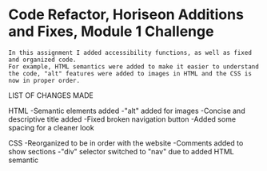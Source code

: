 # Code Refactor, Horiseon Additions and Fixes, Module 1 Challenge

    In this assignment I added accessibility functions, as well as fixed and organized code.
    For example, HTML semantics were added to make it easier to understand the code, "alt" features were added to images in HTML and the CSS is now in proper order.


LIST OF CHANGES MADE

HTML
-Semantic elements added
-"alt" added for images
-Concise and descriptive title added
-Fixed broken navigation button
-Added some spacing for a cleaner look

CSS
-Reorganized to be in order with the website
-Comments added to show sections
-"div" selector switched to "nav" due to added HTML semantic
